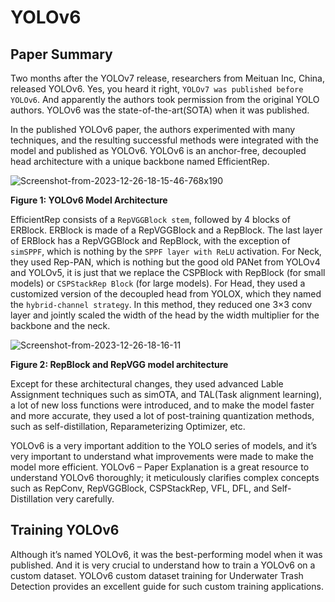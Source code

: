 # YOLOv6
## Paper Summary

Two months after the YOLOv7 release, researchers from Meituan Inc, China, released YOLOv6. Yes, you heard it right, `YOLOv7 was published before YOLOv6`. And apparently the authors took permission from the original YOLO authors. YOLOv6 was the state-of-the-art(SOTA) when it was published.

In the published YOLOv6 paper, the authors experimented with many techniques, and the resulting successful methods were integrated with the model and published as YOLOv6. YOLOv6 is an anchor-free, decoupled head architecture with a unique backbone named EfficientRep.

![Screenshot-from-2023-12-26-18-15-46-768x190](https://github.com/Thireshsidda/LegacyOfYOLO-YouOnlyLookOnce/assets/92287626/b3d2c897-cbdd-4919-9a5a-d0296eb0601e)

**Figure 1: YOLOv6 Model Architecture**


EfficientRep consists of a `RepVGGBlock stem`, followed by 4 blocks of ERBlock. ERBlock is made of a RepVGGBlock and a RepBlock. The last layer of ERBlock has a RepVGGBlock and RepBlock, with the exception of `simSPPF`, which is nothing by the `SPPF layer with ReLU` activation. For Neck, they used Rep-PAN, which is nothing but the good old PANet from YOLOv4 and YOLOv5, it is just that we replace the CSPBlock with RepBlock (for small models) or `CSPStackRep Block` (for large models). For Head, they used a customized version of the decoupled head from YOLOX, which they named the `hybrid-channel strategy`. In this method, they reduced one 3×3 conv layer and jointly scaled the width of the head by the width multiplier for the backbone and the neck.

![Screenshot-from-2023-12-26-18-16-11](https://github.com/Thireshsidda/LegacyOfYOLO-YouOnlyLookOnce/assets/92287626/03cc1550-9e66-4022-abf9-2ee226cba4d5)

**Figure 2: RepBlock  and RepVGG model architecture**

Except for these architectural changes, they used advanced Lable Assignment techniques such as simOTA, and TAL(Task alignment learning), a lot of new loss functions were introduced, and to make the model faster and more accurate, they used a lot of post-training quantization methods, such as self-distillation, Reparameterizing Optimizer, etc. 

YOLOv6 is a very important addition to the YOLO series of models, and it’s very important to understand what improvements were made to make the model more efficient. YOLOv6 – Paper Explanation is a great resource to understand YOLOv6 thoroughly; it meticulously clarifies complex concepts such as RepConv, RepVGGBlock, CSPStackRep, VFL, DFL, and Self-Distillation very carefully.

## Training YOLOv6
Although it’s named YOLOv6, it was the best-performing model when it was published. And it is very crucial to understand how to train a YOLOv6 on a custom dataset. YOLOv6 custom dataset training for Underwater Trash Detection provides an excellent guide for such custom training applications.
